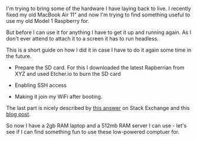 
I'm trying to bring some of the hardware I have laying back to live. I
recently fixed my old MacBook Air 11" and now I'm trying to find
something useful to use my old Model 1 Raspberry for.

But before I can use it for anything I have to get it up and running
again. As I don't ever attend to attach it to a screen it has to run
headless.

This is a short guide on how I did it in case I have to do it again
some time in the future.

- Prepare the SD card. For this I downloaded the latest Rapberrian
  from XYZ and used Etcher.io to burn the SD card

- Enabling SSH access

- Making it join my WiFi after booting.

The last part is nicely described by [this answer](https://raspberrypi.stackexchange.com/questions/10251/prepare-sd-card-for-wifi-on-headless-pi#answer-57023) on Stack Exchange and
this [blog post](https://medium.com/a-path-to-pi/adding-ssh-and-wifi-to-a-headless-raspberry-pi-3-fresh-install-54be6634716e).

So now I have a 2gb RAM laptop and a 512mb RAM server I can use -
let's see if I can find something fun to use these low-powered
comptuer for.
